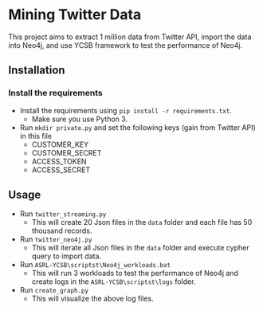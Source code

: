 # Mining Twitter Data

This project aims to extract 1 million data from Twitter API, import the data into Neo4j, and use YCSB framework to test the performance of Neo4j.

Installation
----------------------

### Install the requirements
 
* Install the requirements using `pip install -r requirements.txt`.
    * Make sure you use Python 3.
* Run `mkdir private.py` and set the following keys (gain from Twitter API) in this file
	* CUSTOMER_KEY
	* CUSTOMER_SECRET
	* ACCESS_TOKEN
	* ACCESS_SECRET


Usage
-----------------------

* Run `twitter_streaming.py`
    * This will create 20 Json files in the `data` folder and each file has 50 thousand records.
* Run `twitter_neo4j.py`
    * This will iterate all Json files in the `data` folder and execute cypher query to import data.
* Run `ASRL-YCSB\scriptst\Neo4j_workloads.bat`
    * This will run 3 workloads to test the performance of Neo4j and create logs in the `ASRL-YCSB\scriptst\logs` folder.
* Run `create_graph.py`
	* This will visualize the above log files.

